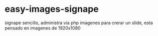 # easy-images-signape

signape sencillo, administra via php imagenes para crerar un slide, 
esta pensado en imagenes de 1920x1080
